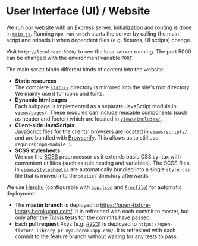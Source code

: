 # User Interface (UI) / Website

We run our [website](https://open-fixture-library.herokuapp.com/) with an [Express](http://expressjs.com/) server. Initialization and routing is done in [`main.js`](../main.js). Running `npm run watch` starts the server by calling the main script and reloads it when dependent files (e.g. fixtures, UI scripts) change.

Visit `http://localhost:5000/` to see the local server running. The port 5000 can be changed with the environment variable `PORT`.

The main script binds different kinds of content into the website:

- **Static resources**  
  The complete [`static/`](../static/) directory is mirrored into the site's root directory. We mainly use it for icons and fonts.
- **Dynamic html pages**  
  Each subpage is implemented as a separate JavaScript module in [`views/pages/`](../views/pages/). These modules can include reusable components (such as header and footer) which are located in [`views/includes/`](../views/includes/).
- **Client-side JavaScripts**  
  JavaScript files for the clients' browsers are located in [`views/scripts/`](../views/scripts/) and are bundled with [Browserify](http://browserify.org/). This allows us to still use `require('npm-module')`.
- **SCSS stylesheets**  
  We use the [SCSS](http://sass-lang.com/) preprocessor as it extends basic CSS syntax with convenient utilities (such as rule nesting and variables). The SCSS files in [`views/stylesheets/`](../views/stylesheets/) are automatically bundled into a single `style.css` file that is moved into the `static/` directory afterwards.

We use [Heroku](https://www.heroku.com/) (configurable with [`app.json`](../app.json) and [`Procfile`](../Procfile)) for automatic deployment:

- The **master branch** is deployed to <https://open-fixture-library.herokuapp.com/>. It is refreshed with each commit to master, but only after the [Travis tests](testing.md) for the commits have passed.
- Each **pull request** #xyz (e.g. [#223](https://github.com/FloEdelmann/open-fixture-library/pull/223)) is deployed to `https://open-fixture-library-pr-xyz.herokuapp.com/`. It is refreshed with each commit to the feature branch without waiting for any tests to pass.
